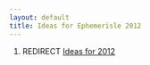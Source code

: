 ```yaml
---
layout: default
title: Ideas for Ephemerisle 2012
---
```


1.  REDIRECT [Ideas for 2012](ideas-for-2012.html)

